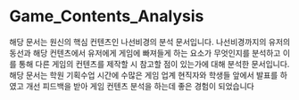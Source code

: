 # Game_Contents_Analysis
해당 문서는 원신의 핵심 컨텐츠인 나선비경의 분석 문서입니다.
나선비경까지의 유저의 동선과 해당 컨텐츠에서 유저에게 게임에 빠져들게 하는 요소가 무엇인지를 분석하고
이를 통해 다른 게임의 컨텐츠를 제작할 시 참고할 점이 있는가에 대해 분석한 문서입니다.
해당 문서는 학원 기획수업 시간에 수많은 게임 업계 현직자와 학생들 앞에서 발표를 하였고
개선 피드백을 받아 게임 컨텐츠 분석을 하는데 좋은 경험이 되었습니다
